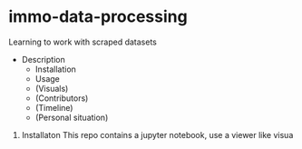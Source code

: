 # immo-data-processing
Learning to work with scraped datasets

- Description
   - Installation
   - Usage
   - (Visuals)
   - (Contributors)
   - (Timeline)
   - (Personal situation)

1. Installaton
This repo contains a jupyter notebook, use a viewer like visua
